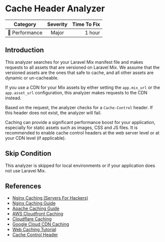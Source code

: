 # Cache Header Analyzer

| Category       | Severity   | Time To Fix  |
| -------------  |:----------:| ------------:|
| 🚀 Performance | Major      | 1 hour       |

## Introduction

This analyzer searches for your Laravel Mix manifest file and makes requests to all assets that are versioned on Laravel Mix. We assume that the versioned assets are the ones that safe to cache, and all other assets are dynamic or un-cacheable.

If you use a CDN for your Mix assets by either setting the `app.mix_url` or the `app.asset_url` configuration, this analyzer makes requests to the CDN instead.

Based on the request, the analyzer checks for a `Cache-Control` header. If this header does not exist, the analyzer will fail.

Caching can provide a significant performance boost for your application, especially for static assets such as images, CSS and JS files. It is recommended to enable cache control headers at the web server level or at your CDN level (if applicable).

## Skip Condition

This analyzer is skipped for local environments or if your application does not use Laravel Mix.

## References

- [Nginx Caching (Servers For Hackers)](https://serversforhackers.com/c/nginx-caching)
- [Nginx Caching Guide](https://www.nginx.com/blog/nginx-caching-guide/)
- [Apache Caching Guide](https://httpd.apache.org/docs/current/caching.html)
- [AWS Cloudfront Caching](https://docs.aws.amazon.com/AmazonCloudFront/latest/DeveloperGuide/cache-hit-ratio.html)
- [Cloudflare Caching](https://support.cloudflare.com/hc/en-us/articles/202775670-Customizing-Cloudflare-s-cache)
- [Google Cloud CDN Caching](https://cloud.google.com/cdn/docs/caching)
- [Web Caching Tutorial](https://www.mnot.net/cache_docs/)
- [Cache Control Header](https://developer.mozilla.org/en-US/docs/Web/HTTP/Headers/Cache-Control)
